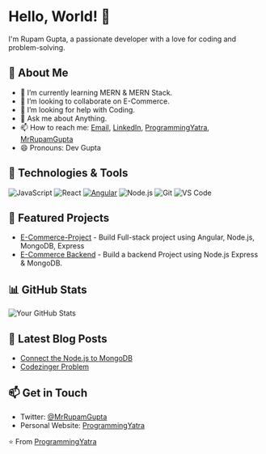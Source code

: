 # Hello, World! 👋

I'm Rupam Gupta, a passionate developer with a love for coding and problem-solving.

## 🚀 About Me

- 🌱 I’m currently learning MERN & MERN Stack.
- 👯 I’m looking to collaborate on E-Commerce.
- 🤔 I’m looking for help with Coding.
- 💬 Ask me about Anything.
- 📫 How to reach me: [Email](mailto:guptarupam.1020@gmail.com), [LinkedIn](https://www.linkedin.com/in/mr-rupam-gupta/), [ProgrammingYatra](https://www.programmingyatra.in), [MrRupamGupta](https://twitter.com/MrRupamGupta)
- 😄 Pronouns: Dev Gupta

## 🔧 Technologies & Tools

![JavaScript](https://img.shields.io/badge/-JavaScript-333333?style=flat&logo=javascript)
![React](https://img.shields.io/badge/-React-333333?style=flat&logo=react)
[![Angular](https://img.shields.io/badge/-Angular-red?logo=angular)](https://angular.io/)
![Node.js](https://img.shields.io/badge/-Node.js-333333?style=flat&logo=node.js)
![Git](https://img.shields.io/badge/-Git-333333?style=flat&logo=git)
![VS Code](https://img.shields.io/badge/-VS%20Code-333333?style=flat&logo=visual-studio-code)

## 🌟 Featured Projects

- [E-Commerce-Project](https://github.com/Rupam0106/Shopping-Cart) - Build Full-stack project using Angular, Node.js, MongoDB, Express
- [E-Commerce Backend](https://github.com/Rupam0106/E-Commerce-App) - Build a backend Project using Node.js Express & MongoDB.

## 📊 GitHub Stats

![Your GitHub Stats](https://github-readme-stats.vercel.app/api?username=Rupam0106&show_icons=true&count_private=true)

## 📝 Latest Blog Posts

- [Connect the Node.js to MongoDB](https://www.programmingyatra.in/2022/10/blog-post.html)
- [Codezinger Problem](https://www.programmingyatra.in/2022/11/replace-every-element-with-its-previous.html)

## 📫 Get in Touch

- Twitter: [@MrRupamGupta](https://twitter.com/MrRupamGupta)
- Personal Website: [ProgrammingYatra](https://www.programmingyatra.in)

⭐️ From [ProgrammingYatra](https://www.programmingyatra.in)

